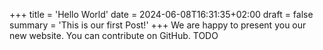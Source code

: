 +++
title = 'Hello World'
date = 2024-06-08T16:31:35+02:00
draft = false
summary = 'This is our first Post!'
+++
We are happy to present you our new website.
You can contribute on GitHub.
TODO

